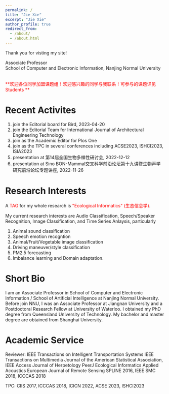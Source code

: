 ```yaml
---
permalink: /
title: "Jie Xie"
excerpt: "Jie Xie"
author_profile: true
redirect_from: 
  - /about/
  - /about.html
---
```


Thank you for visting my site!

Associate Professor <br>
School of Computer and Electronic Information, Nanjing Normal University

<br/>
<span style="color:red">**欢迎各位同学加盟课题组！欢迎感兴趣的同学与我联系！可参与的课题详见 Students **</span> 
<br/>


**Recent Activites**
======
1. join the Editorial board for Bird, 2023-04-20
2. join the Editorial Team for International Journal of Architectural Engineering Technology
3. join as the Academic Editor for Plos One
4. join as the TPC in several conferences including ACSE2023, ISHCI2023, ISIA2023
5. presentation at 第14届全国生物多样性研讨会, 2022-12-12
6. presentation at Sino BON-Mammal交叉科学前沿论坛第十九讲暨生物声学研究前沿论坛专题讲座, 2022-11-26


**Research Interests**
======
A <span style="color:red">TAG</span> for my whole research is <span style="color:red">"Ecological Informatics" (生态信息学)</span>.

My current research interests are Audio Classification, Speech/Speaker Recognition, Image Classification, and Time Series Anlaysis, particularly 

1. Animal sound classification
2. Speech emotion recogntion
3. Animal/Fruit/Vegetable image classification
4. Driving maneuver/style classification
5. PM2.5 forecasting
6. Imbalance learning and Domain adaptation.


**Short Bio**
======
I am an Associate Professor in School of Computer and Electronic Information / School of Artificial Intelligence at Nanjing Normal University. 
Before join NNU, I was an Associate Professor at Jiangnan University and a Postdoctoral Research Fellow at University of Waterloo. 
I obtained my PhD degree from Queensland University of Technology. 
My bachelor and master degree are obtained from Shanghai University. 


**Academic Service**
======
Reviewer: 
IEEE Transactions on Intelligent Transportation Systems
IEEE Transactions on Multimedia
Journal of the American Statistical Association,
IEEE Access
Journal of Herpetology
PeerJ
Ecological Informatics
Applied Acoustics
European Journal of Remote Sensing
SPLINE 2016, IEEE SMC 2018, ICCCAS 2018

TPC: CIIS 2017, ICCCAS 2018, ICICN 2022, ACSE 2023, ISHCI2023






